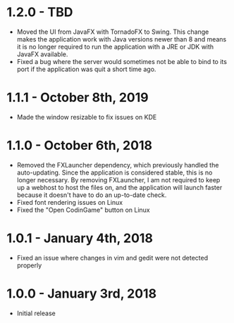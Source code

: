 # 1.2.0 - TBD
- Moved the UI from JavaFX with TornadoFX to Swing. This change makes the application work with Java versions newer than 8 and means it is no longer required to run the application with a JRE or JDK with JavaFX available.
- Fixed a bug where the server would sometimes not be able to bind to its port if the application was quit a short time ago.

# 1.1.1 - October 8th, 2019
- Made the window resizable to fix issues on KDE

# 1.1.0 - October 6th, 2018
- Removed the FXLauncher dependency, which previously handled the auto-updating. Since the application is considered stable, this is no longer necessary. By removing FXLauncher, I am not required to keep up a webhost to host the files on, and the application will launch faster because it doesn't have to do an up-to-date check.
- Fixed font rendering issues on Linux
- Fixed the "Open CodinGame" button on Linux

# 1.0.1 - January 4th, 2018
- Fixed an issue where changes in vim and gedit were not detected properly

# 1.0.0 - January 3rd, 2018
- Initial release
